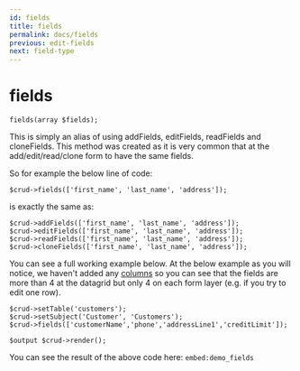 ```yaml
---
id: fields
title: fields
permalink: docs/fields
previous: edit-fields
next: field-type
---
```


# fields


<pre><code class="language-php">fields(array $fields);</code></pre>

This is simply an alias of using addFields, editFields, readFields and cloneFields. This method was created as it is very common that at the add/edit/read/clone form to have the same fields.

So for example the below line of code:
<pre><code class="language-php">$crud->fields(['first_name', 'last_name', 'address']);</code></pre>

is exactly the same as:
<pre><code class="language-php">$crud->addFields(['first_name', 'last_name', 'address']);
$crud->editFields(['first_name', 'last_name', 'address']);
$crud->readFields(['first_name', 'last_name', 'address']);
$crud->cloneFields(['first_name', 'last_name', 'address']);
</code></pre>

You can see a full working example below. At the below example as you will notice, we haven't added any <a href="/enterprise/api-and-function-list/columns-2">columns</a> so you can see that the fields are more than 4 at the datagrid but only 4 on each form layer (e.g. if you try to edit one row).

<pre><code class="language-php">$crud->setTable('customers');
$crud->setSubject('Customer', 'Customers');
$crud->fields(['customerName','phone','addressLine1','creditLimit']);

$output $crud->render();</code></pre>

You can see the result of the above code here:
`embed:demo_fields`
